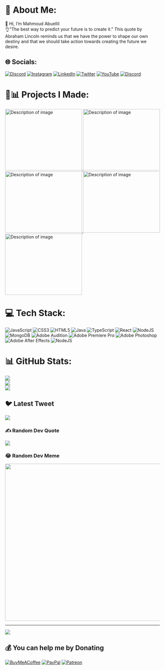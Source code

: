 # 💫 About Me:
👋 Hi, I’m Mahmoud Abuellil<br>
👌"The best way to predict your future is to create it." This quote by Abraham Lincoln reminds us that we have the power to shape our own destiny and that we should take action towards creating the future we desire.

## 🌐 Socials:
[![Discord](https://img.shields.io/badge/Discord-%237289DA.svg?logo=discord&logoColor=white)](https://discord.gg/https://discord.gg/k3P3mEtg) [![Instagram](https://img.shields.io/badge/Instagram-%23E4405F.svg?logo=Instagram&logoColor=white)](https://instagram.com/mahmoud.aboellil) [![LinkedIn](https://img.shields.io/badge/LinkedIn-%230077B5.svg?logo=linkedin&logoColor=white)](https://linkedin.com/in/abu-ellil-806619254) [![Twitter](https://img.shields.io/badge/Twitter-%231DA1F2.svg?logo=Twitter&logoColor=white)](https://twitter.com/MahmoudAboelli3) [![YouTube](https://img.shields.io/badge/YouTube-%23FF0000.svg?logo=YouTube&logoColor=white)](https://youtube.com/channel/UCMYVcvtt0Cs3lYpKGcIO-4g) 
[![Discord](https://img.shields.io/badge/AboElli-Potfolio-blue)](https://abu-ellil.github.io/portfolio/) 

# 📝📊 Projects I Made:
<a href="https://abu-ellil.github.io/Appie">
  <img src="https://user-images.githubusercontent.com/94858304/231668224-187f8e82-f36a-493a-abc6-12cedb097f35.png" alt="Description of image" height="200px" width="250px">
</a>

<a href="https://abu-ellil.github.io/KanbanBoard/">
  <img src="https://user-images.githubusercontent.com/94858304/231673207-c6eebb31-9f75-4acb-8b42-330c810a3681.png" alt="Description of image" height="200px" width="250px">
</a>
                                                                                                
<a href="https://abu-ellil.github.io/20-Vanilla-JS-PROJECTS/">
  <img src="https://user-images.githubusercontent.com/94858304/231672110-488dfbec-cf4c-4ea5-85d3-041ecc33a61a.png" alt="Description of image" height="200px" width="250px">
</a>

<a href="https://abu-ellil.github.io/your-car-app/">
  <img src="https://user-images.githubusercontent.com/94858304/246162094-f78167e8-9adf-4d74-8a89-897da00c9485.png" alt="Description of image" height="200px" width="250px">
</a>
<a href="https://mern-project-todo-kalbonyan.vercel.app/">
  <img src="https://user-images.githubusercontent.com/94858304/250264715-31cbb966-2312-4e9d-b5ec-c5ab299070af.png" alt="Description of image" height="200px" width="250px">
</a>

# 💻 Tech Stack:
![JavaScript](https://img.shields.io/badge/javascript-%23323330.svg?style=for-the-badge&logo=javascript&logoColor=%23F7DF1E) ![CSS3](https://img.shields.io/badge/css3-%231572B6.svg?style=for-the-badge&logo=css3&logoColor=white) ![HTML5](https://img.shields.io/badge/html5-%23E34F26.svg?style=for-the-badge&logo=html5&logoColor=white) ![Java](https://img.shields.io/badge/java-%23ED8B00.svg?style=for-the-badge&logo=java&logoColor=white) ![TypeScript](https://img.shields.io/badge/typescript-%23007ACC.svg?style=for-the-badge&logo=typescript&logoColor=white) ![React](https://img.shields.io/badge/react-%2320232a.svg?style=for-the-badge&logo=react&logoColor=%2361DAFB) ![NodeJS](https://img.shields.io/badge/node.js-6DA55F?style=for-the-badge&logo=node.js&logoColor=white) ![MongoDB](https://img.shields.io/badge/MongoDB-%234ea94b.svg?style=for-the-badge&logo=mongodb&logoColor=white) ![Adobe Audition](https://img.shields.io/badge/Adobe%20Audition-9999FF.svg?style=for-the-badge&logo=Adobe%20Audition&logoColor=white) ![Adobe Premiere Pro](https://img.shields.io/badge/Adobe%20Premiere%20Pro-9999FF.svg?style=for-the-badge&logo=Adobe%20Premiere%20Pro&logoColor=white) ![Adobe Photoshop](https://img.shields.io/badge/adobephotoshop-%2331A8FF.svg?style=for-the-badge&logo=adobephotoshop&logoColor=white) ![Adobe After Effects](https://img.shields.io/badge/Adobe%20After%20Effects-9999FF.svg?style=for-the-badge&logo=Adobe%20After%20Effects&logoColor=white) ![NodeJS](https://img.shields.io/badge/node.js-6DA55F?style=for-the-badge&logo=node.js&logoColor=white)


# 📊 GitHub Stats:
![](https://github-readme-stats.vercel.app/api?username=Abu-Ellil&theme=radical&hide_border=false&include_all_commits=false&count_private=false)<br/>
![](https://github-readme-streak-stats.herokuapp.com/?user=Abu-Ellil&theme=radical&hide_border=false)<br/>
![](https://github-readme-stats.vercel.app/api/top-langs/?username=Abu-Ellil&theme=radical&hide_border=false&include_all_commits=false&count_private=false&layout=compact)

## 🐦 Latest Tweet
[![](https://gtce.itsvg.in/api?username=MahmoudAboelli3)](https://github.com/VishwaGauravIn/github-twitter-card-embed)

### ✍️ Random Dev Quote
![](https://quotes-github-readme.vercel.app/api?type=horizontal&theme=radical)

### 😂 Random Dev Meme
<img src="https://random-memer.herokuapp.com/" width="512px"/>

---
[![](https://visitcount.itsvg.in/api?id=Abu-Ellil&icon=0&color=0)](https://visitcount.itsvg.in)

  ## 💰 You can help me by Donating
  [![BuyMeACoffee](https://img.shields.io/badge/Buy%20Me%20a%20Coffee-ffdd00?style=for-the-badge&logo=buy-me-a-coffee&logoColor=black)](https://buymeacoffee.com/https://www.buymeacoffee.com/mrabuellil) [![PayPal](https://img.shields.io/badge/PayPal-00457C?style=for-the-badge&logo=paypal&logoColor=white)](https://paypal.me/https://paypal.me/Aboellil?country.x=EG&locale.x=ar_EG) [![Patreon](https://img.shields.io/badge/Patreon-F96854?style=for-the-badge&logo=patreon&logoColor=white)](https://patreon.com/patreon.com/user?u=90410572) 

  
<!-- Proudly created with GPRM ( https://gprm.itsvg.in ) -->
